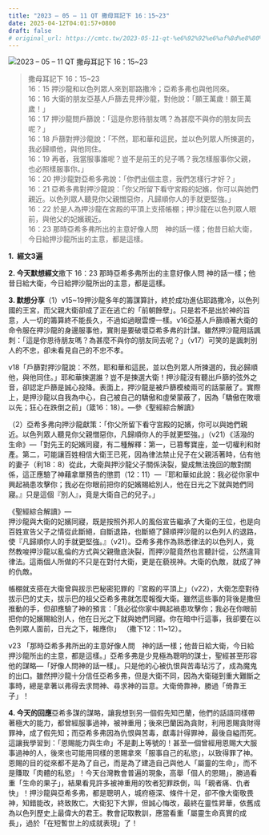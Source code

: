 ```yaml
---
title: "2023 – 05 – 11 QT 撒母耳記下 16：15~23"
date: 2025-04-12T04:01:57+0800
draft: false
# original_url: https://cmtc.tw/2023-05-11-qt-%e6%92%92%e6%af%8d%e8%80%b3%e8%a8%98%e4%b8%8b-16%ef%bc%9a1523
---
```


![2023 – 05 – 11 QT 撒母耳記下 16：15\~23](/images/qt.jpg  "2023 – 05 – 11 QT 撒母耳記下 16：15\~23")

> 撒母耳記下 16：15\~23  
> 16：15 押沙龍和以色列眾人來到耶路撒冷；亞希多弗也與他同來。  
> 16：16 大衛的朋友亞基人戶篩去見押沙龍，對他說：「願王萬歲！願王萬歲！」  
> 16：17 押沙龍問戶篩說：「這是你恩待朋友嗎？為甚麼不與你的朋友同去呢？」  
> 16：18 戶篩對押沙龍說：「不然，耶和華和這民，並以色列眾人所揀選的，我必歸順他，與他同住。  
> 16：19 再者，我當服事誰呢？豈不是前王的兒子嗎？我怎樣服事你父親，也必照樣服事你。」  
> 16：20 押沙龍對亞希多弗說：「你們出個主意，我們怎樣行才好？」  
> 16：21 亞希多弗對押沙龍說：「你父所留下看守宮殿的妃嬪，你可以與她們親近。以色列眾人聽見你父親憎惡你，凡歸順你人的手就更堅強。」  
> 16：22 於是人為押沙龍在宮殿的平頂上支搭帳棚；押沙龍在以色列眾人眼前，與他父的妃嬪親近。  
> 16：23 那時亞希多弗所出的主意好像人問　神的話一樣；他昔日給大衛，今日給押沙龍所出的主意，都是這樣。

**1.  經文3遍**

**2. 今天默想經文**撒下 16：23 那時亞希多弗所出的主意好像人問 神的話一樣；他昔日給大衛，今日給押沙龍所出的主意，都是這樣。

**3. 默想分享**（1）v15\~19押沙龍多年的籌謀算計，終於成功進佔耶路撒冷，以色列國的王宮，而父親大衛卻成了正在逃亡的「前朝餘孽」。只是若不是出於神的旨意，人一切的籌算終不能長久，不過如過眼雲煙一樣。v16亞基人戶篩順著大衛的命令服在押沙龍的身邊服事他，實則是要破壞亞希多弗的計謀。雖然押沙龍用話諷刺：「這是你恩待朋友嗎？為甚麼不與你的朋友同去呢？」（v17）可笑的是諷刺別人的不忠，卻未看見自己的不忠不孝。

v18「戶篩對押沙龍說：不然，耶和華和這民，並以色列眾人所揀選的，我必歸順他，與他同住。」耶和華揀選誰？豈不是揀選大衛！押沙龍沒有聽出戶篩的弦外之音，卻認定戶篩是誠心投降。表面上，押沙龍是被戶篩模棱兩可的話蒙蔽了。實際上，是押沙龍以自我為中心，自己被自己的驕傲和虛榮蒙蔽了，因為「驕傲在敗壞以先；狂心在跌倒之前」（箴16：18）。—參《聖經綜合解讀》

（2）亞希多弗向押沙龍獻策：「你父所留下看守宮殿的妃嬪，你可以與她們親近。以色列眾人聽見你父親憎惡你，凡歸順你人的手就更堅強。」（v21）《活潑的生命》—「對先王的妃嬪同寢，有二種解釋：第一，已篡奪寶座，並一切權利和財產。第二，可能讓百姓相信大衛王已死，因為律法禁止兒子在父親活著時，佔有他的妻子（利18：8）從此，大衛與押沙龍父子關係決裂，變成無法挽回的敵對關係，這正應驗了神藉拿單預告的懲罰（12：11）—『耶和華如此說：我必從你家中興起禍患攻擊你；我必在你眼前把你的妃嬪賜給別人，他在日光之下就與她們同寢。』只是這個『別人』，竟是大衛自己的兒子。」

《聖經綜合解讀》—  
押沙龍與大衛的妃嬪同寢，既是按照外邦人的風俗宣告繼承了大衛的王位，也是向百姓宣告父子之情從此斷絕，自斷退路，也斷絕了歸順押沙龍的以色列人的退路，使『凡歸順你人的手就更堅強。』（v21）。亞希多弗作為熟悉律法的以色列人，竟然教唆押沙龍以亂倫的方式與父親徹底決裂，而押沙龍竟然也言聽計從，公然違背律法。這兩個人所做的不只是在對付大衛，更是在藐視神。大衛的仇敵，就成了神的仇敵。

帳棚就支搭在大衛曾與拔示巴秘密犯罪的『宮殿的平頂上」（v22），大衛怎麼對待拔示巴的丈夫，拔示巴的祖父亞希多弗就怎麼報復大衛。雖然這些事的背後是撒但推動的手，但卻應驗了神的預言：「我必從你家中興起禍患攻擊你；我必在你眼前把你的妃嬪賜給別人，他在日光之下就與她們同寢。你在暗中行這事，我卻要在以色列眾人面前，日光之下，報應你」 （撒下12：11\~12）。

v23 「那時亞希多弗所出的主意好像人問　神的話一樣；他昔日給大衛，今日給押沙龍所出的主意，都是這樣。」亞希多弗是少見極為聰明的謀士，聖經甚至形容他的謀略—「好像人問神的話一樣」。只是他的心被仇恨與苦毒玷污了，成為魔鬼的出口。雖然押沙龍十分信任亞希多弗，但是大衛不同，因為大衛碰到重大難斷之事時，總是拿著以弗得去求問神、尋求神的旨意。大衛倚靠神，勝過「倚靠王子」！

**4. 今天的回應**亞希多謀的謀略，讓我想到另一個假先知巴蘭，他們的話語同樣帶著極大的能力，都曾經服事過神，被神重用；後來巴蘭因為貪財，利用恩賜貪財得罪神，成了假先知；而亞希多弗因為仇恨與苦毒，獻毒計得罪神，最後自縊而死。這讓我學習到：「恩賜能力與生命」不是劃上等號的！甚至一個曾經用恩賜大大服事過神的人，後來也可能用同樣的恩賜拿來「服事自己的私慾」，以致得罪了神。恩賜的目的從來都不是為了自己，而是為了建造自己與他人「屬靈的生命」，而不是賺取「肉體的私慾」！今天台灣教會普遍的現象，高舉「個人的恩賜」，勝過看重「生命的果子」，結果看見許多被神重用的牧者犯罪跌倒，叫「親者痛、仇者快」！押沙龍與亞希多弗，都是聰明人，城府極深、條件十足，卻不像大衛敬畏神，知錯能改，終致敗亡。大衛犯下大罪，但誠心悔改，最終在靈性昇華，依舊成為以色列歷史上最偉大的君王。教會記取教訓，應當看重「屬靈生命真實的成長」，過於「在短暫世上的成就表現」了！